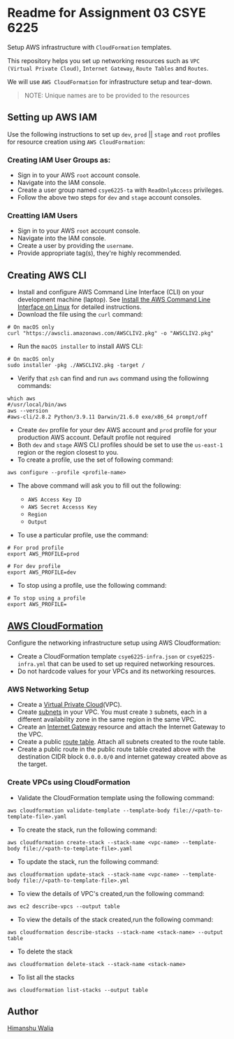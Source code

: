 # Readme for Assignment 03 CSYE 6225
Setup AWS infrastructure with `CloudFormation` templates.

This repository helps you set up networking resources such as `VPC (Virtual Private Cloud)`, `Internet Gateway`, `Route Tables` and `Routes`.

We will use `AWS CloudFormation` for infrastructure setup and tear-down.

> NOTE: Unique names are to be provided to the resources

##  Setting up AWS IAM 

Use the following instructions to set up `dev`, `prod` || `stage` and `root` profiles for resource creation using `AWS CloudFormation`:

### Creating IAM User Groups as:

- Sign in to your AWS `root` account console.
- Navigate into the IAM console.
- Create a user group named `csye6225-ta` with `ReadOnlyAccess` privileges.
- Follow the above two steps for `dev` and `stage` account consoles.

### Creatting IAM Users

- Sign in to your AWS `root` account console.
- Navigate into the IAM console.
- Create a user by providing the `username`.
- Provide appropriate tag(s), they're highly recommended.

## Creating AWS CLI

- Install and configure AWS Command Line Interface (CLI) on your development machine (laptop). See [Install the AWS Command Line Interface on Linux](https://docs.aws.amazon.com/cli/latest/userguide/awscli-install-linux.html) for detailed instructions.
- Download the file using the `curl` command:

```shell
# On macOS only
curl "https://awscli.amazonaws.com/AWSCLIV2.pkg" -o "AWSCLIV2.pkg"
```

- Run the `macOS installer` to install AWS CLI:

```shell
# On macOS only
sudo installer -pkg ./AWSCLIV2.pkg -target /
```

- Verify that `zsh` can find and run `aws` command using the followinng commands:

```shell
which aws
#/usr/local/bin/aws
aws --version
#aws-cli/2.8.2 Python/3.9.11 Darwin/21.6.0 exe/x86_64 prompt/off
```

- Create `dev` profile for your dev AWS account and `prod` profile for your production AWS account. Default profile not required
- Both `dev` and `stage` AWS CLI profiles should be set to use the `us-east-1` region or the region closest to you.
- To create a profile, use the set of following command:

```shell
aws configure --profile <profile-name>
```

- The above command will ask you to fill out the following:

  - `AWS Access Key ID`
  - `AWS Secret Accesss Key`
  - `Region`
  - `Output`

- To use a particular profile, use the command:

```shell
# For prod profile
export AWS_PROFILE=prod
```

```shell
# For dev profile
export AWS_PROFILE=dev
```

- To stop using a profile, use the following command:

```shell
# To stop using a profile
export AWS_PROFILE=
```

##  [AWS CloudFormation](https://docs.aws.amazon.com/cli/latest/reference/cloudformation/index.html)

Configure the networking infrastructure setup using AWS Cloudformation:

- Create a CloudFormation template `csye6225-infra.json` or `csye6225-infra.yml` that can be used to set up required networking resources.
- Do not hardcode values for your VPCs and its networking resources.

### AWS Networking Setup

- Create a [Virtual Private Cloud](https://docs.aws.amazon.com/vpc/latest/userguide/what-is-amazon-vpc.html)(VPC).
- Create [subnets](https://docs.aws.amazon.com/vpc/latest/userguide/working-with-vpcs.html#AddaSubnet) in your VPC. You must create `3` subnets, each in a different availability zone in the same region in the same VPC.
- Create an [Internet Gateway](https://docs.aws.amazon.com/vpc/latest/userguide/VPC_Internet_Gateway.html) resource and attach the Internet Gateway to the VPC.
- Create a public [route table](https://docs.aws.amazon.com/vpc/latest/userguide/VPC_Route_Tables.html). Attach all subnets created to the route table.
- Create a public route in the public route table created above with the destination CIDR block `0.0.0.0/0` and internet gateway created above as the target.

###  Create VPCs using CloudFormation

- Validate the CloudFormation template using the following command:

```shell
aws cloudformation validate-template --template-body file://<path-to-template-file>.yaml
```

- To create the stack, run the following command:

```shell
aws cloudformation create-stack --stack-name <vpc-name> --template-body file://<path-to-template-file>.yaml
```

- To update the stack, run the following command:

```shell
aws cloudformation update-stack --stack-name <vpc-name> --template-body file://<path-to-template-file>.yml
```
- To view the details of VPC's created,run the following command:

```shell
aws ec2 describe-vpcs --output table 
```

- To view the details of the stack created,run the following command:

```shell
aws cloudformation describe-stacks --stack-name <stack-name> --output table
```

- To delete the stack 
```shell
aws cloudformation delete-stack --stack-name <stack-name>
```
- To list all the stacks
```shell
aws cloudformation list-stacks --output table
```

## Author

[Himanshu Walia](mailto:walia.h@northeastern.edu)


